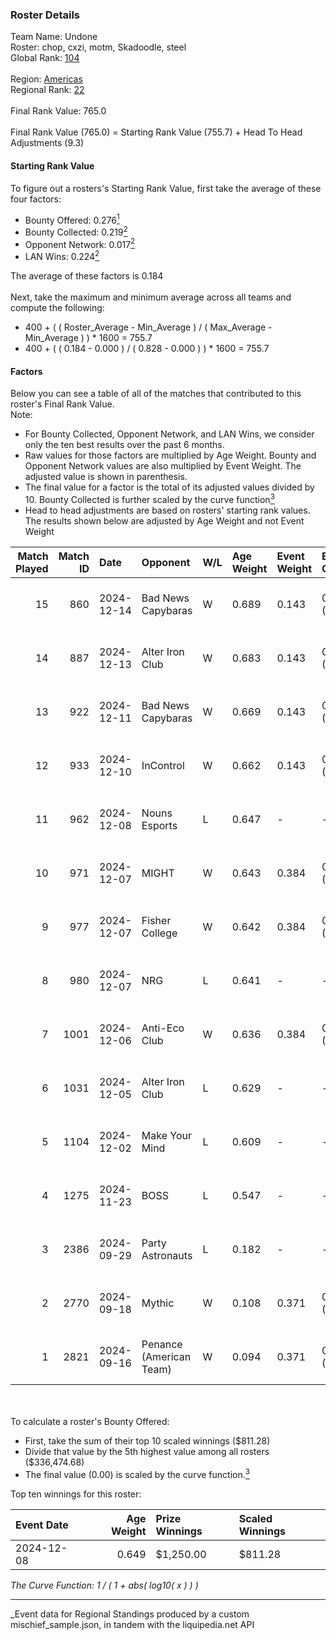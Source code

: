 ### Roster Details<br />
Team Name: Undone<br />
Roster: chop, cxzi, motm, Skadoodle, steel<br />
Global Rank: [104](../../standings_global_2025_03_01.md)<br />
<br />
Region: [Americas]( ../../standings_americas_2025_03_01.md)<br />
Regional Rank: [22]( ../../standings_americas_2025_03_01.md)<br />
<br />
Final Rank Value:  765.0<br />
<br />
Final Rank Value (765.0) = Starting Rank Value (755.7) + Head To Head Adjustments (9.3)<br />

#### Starting Rank Value<br />
To figure out a rosters's Starting Rank Value, first take the average of these four factors:<br />
- Bounty Offered: 0.276[<sup>1</sup>](#table2)
- Bounty Collected: 0.219[<sup>2</sup>](#table1)
- Opponent Network: 0.017[<sup>2</sup>](#table1)
- LAN Wins: 0.224[<sup>2</sup>](#table1)

The average of these factors is 0.184<br />
<br />
Next, take the maximum and minimum average across all teams and compute the following:<br />
- 400 + ( ( Roster_Average - Min_Average ) / ( Max_Average - Min_Average ) ) * 1600 = 755.7
- 400 + ( ( 0.184 - 0.000 ) / ( 0.828 - 0.000 ) ) * 1600 = 755.7


#### Factors<br />
Below you can see a table of all of the matches that contributed to this roster's Final Rank Value.<br />
Note:<br />

- For Bounty Collected, Opponent Network, and LAN Wins, we consider only the ten best results over the past 6 months.
- Raw values for those factors are multiplied by Age Weight. Bounty and Opponent Network values are also multiplied by Event Weight. The adjusted value is shown in parenthesis.
- The final value for a factor is the total of its adjusted values divided by 10. Bounty Collected is further scaled by the curve function[<sup>3</sup>](#curveFunction)
- Head to head adjustments are based on rosters' starting rank values. The results shown below are adjusted by Age Weight and not Event Weight
<span id="table1"></span><br />


| Match Played | Match ID | Date       | Opponent                | W/L | Age Weight | Event Weight | Bounty Collected | Opponent Network | LAN Wins  | H2H Adj. | Roster                             |
| -: | -: | :- | :- | :- | :- | :- | :- | :- | :- | -: | :- |
|           15 |      860 | 2024-12-14 | Bad News Capybaras      | W   | 0.689      | 0.143        | 0.001 (0.000)    | 0.148 (0.015)    | 0 (0.000) |     7.81 | chop, cxzi, motm, Skadoodle, steel |
|           14 |      887 | 2024-12-13 | Alter Iron Club         | W   | 0.683      | 0.143        | 0.008 (0.001)    | 0.331 (0.032)    | 0 (0.000) |     9.24 | chop, cxzi, motm, Skadoodle, steel |
|           13 |      922 | 2024-12-11 | Bad News Capybaras      | W   | 0.669      | 0.143        | 0.001 (0.000)    | 0.148 (0.014)    | 0 (0.000) |     7.75 | chop, cxzi, motm, Skadoodle, steel |
|           12 |      933 | 2024-12-10 | InControl               | W   | 0.662      | 0.143        | 0.000 (0.000)    | 0.000 (0.000)    | 0 (0.000) |     2.71 | chop, cxzi, motm, Skadoodle, steel |
|           11 |      962 | 2024-12-08 | Nouns Esports           | L   | 0.647      | -            | -                | -                | -         |    -7.25 | chop, cxzi, motm, steel, taggy     |
|           10 |      971 | 2024-12-07 | MIGHT                   | W   | 0.643      | 0.384        | 0.002 (0.000)    | 0.289 (0.071)    | 1 (0.643) |     9.36 | chop, cxzi, motm, steel, taggy     |
|            9 |      977 | 2024-12-07 | Fisher College          | W   | 0.642      | 0.384        | 0.006 (0.001)    | 0.128 (0.032)    | 1 (0.642) |    10.52 | chop, cxzi, motm, steel, taggy     |
|            8 |      980 | 2024-12-07 | NRG                     | L   | 0.641      | -            | -                | -                | -         |    -4.03 | chop, cxzi, motm, steel, taggy     |
|            7 |     1001 | 2024-12-06 | Anti-Eco Club           | W   | 0.636      | 0.384        | 0.000 (0.000)    | 0.000 (0.000)    | 1 (0.636) |     2.75 | chop, cxzi, motm, steel, taggy     |
|            6 |     1031 | 2024-12-05 | Alter Iron Club         | L   | 0.629      | -            | -                | -                | -         |   -11.14 | chop, cxzi, motm, Skadoodle, steel |
|            5 |     1104 | 2024-12-02 | Make Your Mind          | L   | 0.609      | -            | -                | -                | -         |   -11.08 | chop, cxzi, motm, Skadoodle, steel |
|            4 |     1275 | 2024-11-23 | BOSS                    | L   | 0.547      | -            | -                | -                | -         |    -5.44 | chop, cxzi, motm, Skadoodle, steel |
|            3 |     2386 | 2024-09-29 | Party Astronauts        | L   | 0.182      | -            | -                | -                | -         |    -2.87 | BeaKie, chop, cxzi, motm, stamina  |
|            2 |     2770 | 2024-09-18 | Mythic                  | W   | 0.108      | 0.371        | 0.000 (0.000)    | 0.029 (0.001)    | 0 (0.000) |     0.62 | BeaKie, chop, cxzi, motm, stamina  |
|            1 |     2821 | 2024-09-16 | Penance (American Team) | W   | 0.094      | 0.371        | 0.000 (0.000)    | 0.004 (0.000)    | 0 (0.000) |     0.36 | BeaKie, chop, cxzi, motm, stamina  |

<br />
<span id="table2"></span><br />
To calculate a roster's Bounty Offered:<br />

- First, take the sum of their top 10 scaled winnings ($811.28)
- Divide that value by the 5th highest value among all rosters ($336,474.68)
- The final value (0.00) is scaled by the curve function.[<sup>3</sup>](#curveFunction)

Top ten winnings for this roster:<br />

| Event Date | Age Weight | Prize Winnings | Scaled Winnings |
| :- | -: | :- | :- |
| 2024-12-08 |      0.649 | $1,250.00      | $811.28         |


<span id="curveFunction"></span>_The Curve Function: 1 / ( 1 + abs( log10( x ) ) )_<br />

---
_Event data for Regional Standings produced by a custom mischief_sample.json, in tandem with the liquipedia.net API<br />
